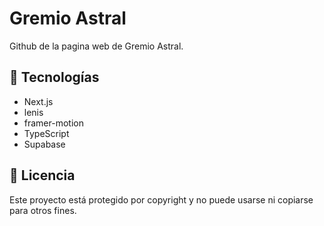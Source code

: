 # Gremio Astral

Github de la pagina web de Gremio Astral.

## 🚀 Tecnologías

- Next.js
- lenis
- framer-motion
- TypeScript
- Supabase

## 📝 Licencia

Este proyecto está protegido por copyright y no puede usarse ni copiarse para otros fines.
